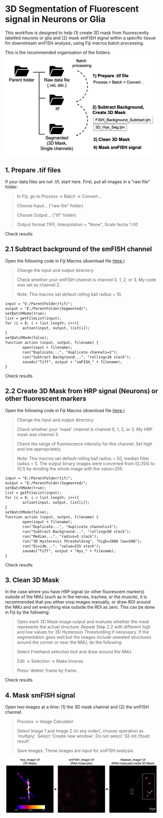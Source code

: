 # 3D Segmentation of Fluorescent signal in Neurons or Glia
This workflow is designed to help (1) create 3D mask from fluorescently labelled neurons or glia and (2) mask smFISH signal within a specific tissue for downstream smFISH analysis, using Fiji macros batch processing.

This is the recommended organisation of the folders.
![Workflow](https://github.com/Tai-Ch/NMJ_3DSegmentation/blob/3971b4b98c79204ac94a45a7f8be80cb83076c31/workflow.png?raw=true)

## 1. Prepare .tif files

If your data files are not .tif, start here. First, put all images in a "raw file" folder.

> In Fiji, go to Process -> Batch -> Convert...
> 
> Choose Input... ("raw file" folder)
> 
> Choose Output... ("tif" folder)
> 
> Output format TIFF, Interpolation = "None", Scale factor 1.00 

Check results

## 2.1 Subtract background of the smFISH channel

Open the following code in Fiji Macros (download file <a href="https://github.com/Tai-Ch/NMJ_3DSegmentation/blob/5e617f2de7e499079939abc6f35e3e88724cd55d/smFISH_background_subtract.ijm"> Here </a>)

> Change the input and output directory
> 
> Check whether your smFISH channel is channel 0, 1, 2, or 3. My code was set as channel 2. 
>
> Note: This macros set default rolling ball radius = 10. 

```
input = "E:/ParentFolder/tif/";
output = "E:/ParentFolder/Segmented/";
setBatchMode(true);
list = getFileList(input);
for (i = 0; i < list.length; i++){
		action(input, output, list[i]);
}
setBatchMode(false);
function action (input, output, filename) {
		open(input + filename);
		run("Duplicate...", "duplicate channels=2");
		run("Subtract Background...", "rolling=10 stack");
		saveAs("Tiff", output + "smFISH_" + filename);
}
```
Check results

## 2.2 Create 3D Mask from HRP signal (Neurons) or other fluorescent markers

Open the following code in Fiji Macros (download file <a href="https://github.com/Tai-Ch/NMJ_3DSegmentation/blob/5e617f2de7e499079939abc6f35e3e88724cd55d/3D_Hys_Seg.ijm"> Here </a>)

> Change the input and output directory
> 
> Check whether your 'mask' channel is channel 0, 1, 2, or 3. My HRP mask was channel 3. 
> 
> Check the range of fluorescence intensity for this channel. Set high and low appropriately.
>
> Note: This macros set default rolling ball radius = 50, median filter radius = 5. The output binary images were converted from (0,255) to (0,1) by dividing the whole image with the value=255. 


```
input = "E:/ParentFolder/tif/";
output = "E:/ParentFolder/Segmented/";
setBatchMode(true);
list = getFileList(input);
for (i = 0; i < list.length; i++){
		action(input, output, list[i]);
}
setBatchMode(false);
function action (input, output, filename) {
		open(input + filename);
		run("Duplicate...", "duplicate channels=3");
		run("Subtract Background...", "rolling=50 stack");
		run("Median...", "radius=5 stack");
		run("3D Hysteresis Thresholding", "high=1000 low=500");
		run("Divide...", "value=255 stack");
		saveAs("Tiff", output + "Hys_" + filename);
}
```
Check results

## 3. Clean 3D Mask

In the case where you have HRP signal (or other fluorescent markers) outside of the NMJ (such as in the nerves, trachea, or the muscle), it is recommended that you either crop images manually, or draw ROI around the NMJ and set everything else outside the ROI as zero. This can be done in Fiji by the following:

> Open each 3D Mask image output and evaluate whether the mask represents the actual structure. Repeat Step 2.2 with different high and low values for 3D Hysteresis Thresholding if necessary. If the segmentation goes well but the images include unwated structures around the corner or near the NMJ, do the following:
> 
> Select Freehand selection tool and draw around the NMJ.
> 
> Edit -> Selection -> Make Inverse.
> 
> Press 'delete' frame by frame.

Check results

## 4. Mask smFISH signal 

Open two images at a time: (1) the 3D mask channel and (2) the smFISH channel.

> Process -> Image Calculator
>
> Select Image 1 and Image 2 (in any order), choose operation as 'multiply'. 
> Select 'Create new window'. Do not select '32-bit (float) result'.
>
> Save images. These images are input for smFISH analysis. 

![Masking 3D smFISH signal by 3D HRP Mask](https://github.com/Tai-Ch/NMJ_3DSegmentation/blob/d5497390f89dd77b180d919aad4fb164a72256d5/3D%20Segmentation%20Example.png?raw=true)


